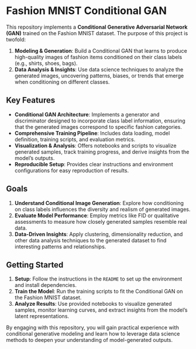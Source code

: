 # Fashion MNIST Conditional GAN

This repository implements a **Conditional Generative Adversarial Network (GAN)** trained on the Fashion MNIST dataset. The purpose of this project is twofold:

1. **Modeling & Generation**: Build a Conditional GAN that learns to produce high-quality images of fashion items conditioned on their class labels (e.g., shirts, shoes, bags).  
2. **Data Analysis & Insights**: Use data science techniques to analyze the generated images, uncovering patterns, biases, or trends that emerge when conditioning on different classes.

## Key Features

- **Conditional GAN Architecture**: Implements a generator and discriminator designed to incorporate class label information, ensuring that the generated images correspond to specific fashion categories.
- **Comprehensive Training Pipeline**: Includes data loading, model definition, training scripts, and evaluation metrics.
- **Visualization & Analysis**: Offers notebooks and scripts to visualize generated samples, track training progress, and derive insights from the model’s outputs.
- **Reproducible Setup**: Provides clear instructions and environment configurations for easy reproduction of results.

## Goals

1. **Understand Conditional Image Generation**: Explore how conditioning on class labels influences the diversity and realism of generated images.
2. **Evaluate Model Performance**: Employ metrics like FID or qualitative assessments to measure how closely generated samples resemble real data.
3. **Data-Driven Insights**: Apply clustering, dimensionality reduction, and other data analysis techniques to the generated dataset to find interesting patterns and relationships.

## Getting Started

1. **Setup**: Follow the instructions in the `README` to set up the environment and install dependencies.
2. **Train the Model**: Run the training scripts to fit the Conditional GAN on the Fashion MNIST dataset.
3. **Analyze Results**: Use provided notebooks to visualize generated samples, monitor learning curves, and extract insights from the model’s latent representations.

By engaging with this repository, you will gain practical experience with conditional generative modeling and learn how to leverage data science methods to deepen your understanding of model-generated outputs.
